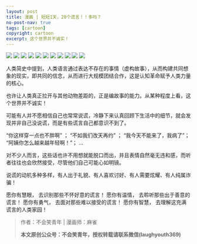 ```yaml
---
layout: post
title: 漫画 | 短短1天，20个谎言！！多吗？
no-post-nav: true
tags: [cartoon]
copyright: cartoon
excerpt: 这个世界并不诚实！
---
```


![](http://favorites.ren/assets/images/2020/cartoon/huangyan/huangyan01.jpg)
![](http://favorites.ren/assets/images/2020/cartoon/huangyan/huangyan02.jpg)
![](http://favorites.ren/assets/images/2020/cartoon/huangyan/huangyan03.jpg)
![](http://favorites.ren/assets/images/2020/cartoon/huangyan/huangyan04.jpg)
![](http://favorites.ren/assets/images/2020/cartoon/huangyan/huangyan05.jpg)
![](http://favorites.ren/assets/images/2020/cartoon/huangyan/huangyan06.jpg)
![](http://favorites.ren/assets/images/2020/cartoon/huangyan/huangyan07.jpg)
![](http://favorites.ren/assets/images/2020/cartoon/huangyan/huangyan08.jpg)
![](http://favorites.ren/assets/images/2020/cartoon/huangyan/huangyan09.jpg)
![](http://favorites.ren/assets/images/2020/cartoon/huangyan/huangyan10.jpg)
![](http://favorites.ren/assets/images/2020/cartoon/huangyan/huangyan11.jpg)

人类简史中提到，人类语言通过表达不存在的事情（虚构故事），从而构建共同想象的现实，即共同的信念，从而进行大规模团结合作，这是认知革命赋予人类力量的核心。

也许让人类真正拉开与其他动物差距的，正是编故事的能力。从某种程度上看，这个世界并不诚实！

可能有人并不愿相信自己也常常说谎，冷静下来认真回顾下生活中的细节，就会发现并非自己没说谎，而是有些谎言自己都意识不到了。

“你这样穿一点也不胖啊” ；
“不如我们改天再约” ；
“我今天不能来了，我病了”；
“阿姨你怎么越来越年轻啊！”；
...

对不少人而言，这些话也许不用想就能脱口而出，并且表情自然毫无违和感，而听者往往也会欣然接受，尽管他们自己可能心如明镜。

说谎的动机多种多样，有人出于礼貌、有人喜欢讨好、有人需要炫耀、有人纯属诈骗！

愿你有慧眼，
去识别那些不怀好意的谎言！
愿你有温情，
去聆听那些出于善意的谎言！
愿你有勇气，
去面对那些难以接受的谎言！
愿你有智慧，
去理解这充满谎言的人类家园！

>作者：不会笑青年 | 漫画师：麻雀
>
>**本文原创公众号：不会笑青年，授权转载请联系微信(laughyouth369)**